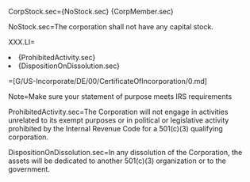 CorpStock.sec={NoStock.sec} {CorpMember.sec}

NoStock.sec=The corporation shall not have any capital stock.

XXX.LI=<li>{ProhibitedActivity.sec}</li><li>{DispositionOnDissolution.sec}</li>

=[G/US-Incorporate/DE/00/CertificateOfIncorporation/0.md]


Note=Make sure your statement of purpose meets IRS requirements

ProhibitedActivity.sec=The Corporation will not engage in activities unrelated to its exempt purposes or in political or legislative activity prohibited by the Internal Revenue Code for a 501(c)(3) qualifying corporation.

DispositionOnDissolution.sec=In any dissolution of the Corporation, the assets will be dedicated to another 501(c)(3) organization or to the government.
